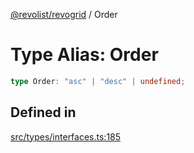 [@revolist/revogrid](README.md) / Order

# Type Alias: Order

```ts
type Order: "asc" | "desc" | undefined;
```

## Defined in

[src/types/interfaces.ts:185](https://github.com/revolist/revogrid/blob/684eab34b16e993178d736466d35507eda9850cd/src/types/interfaces.ts#L185)
